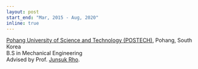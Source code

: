 ```yaml
---
layout: post
start_end: "Mar, 2015 - Aug, 2020"
inline: true
---
```


[Pohang University of Science and Technology (POSTECH)](https://www.postech.ac.kr), Pohang, South Korea \
B.S in Mechanical Engineering \
Advised by Prof. [Junsuk Rho](https://scholar.google.com/citations?user=jdNQRH8AAAAJ&hl=en).
